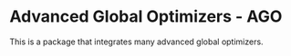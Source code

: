 # Advanced Global Optimizers - AGO

This is a package that integrates many advanced global optimizers.